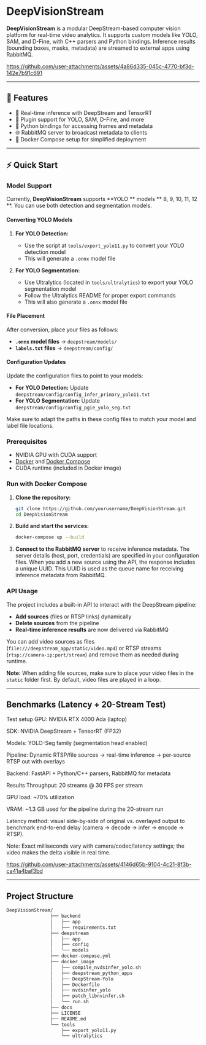 # DeepVisionStream

**DeepVisionStream** is a modular DeepStream-based computer vision platform for real-time video analytics. It supports custom models like YOLO, SAM, and D-Fine, with C++ parsers and Python bindings. Inference results (bounding boxes, masks, metadata) are streamed to external apps using RabbitMQ.


https://github.com/user-attachments/assets/4a86d335-045c-4770-bf3d-142e7b91c691



---

## 🚀 Features

- 🎥 Real-time inference with DeepStream and TensorRT
- 🧩 Plugin support for YOLO, SAM, D-Fine, and more
- 🐍 Python bindings for accessing frames and metadata
- 🌐 RabbitMQ server to broadcast metadata to clients
- 🐳 Docker Compose setup for simplified deployment

---

## ⚡ Quick Start

### Model Support

Currently, **DeepVisionStream** supports **YOLO ** models ** 8, 9, 10, 11, 12 **. You can use both detection and segmentation models.

#### Converting YOLO Models

1. **For YOLO Detection:**
   - Use the script at `tools/export_yolo11.py` to convert your YOLO  detection model
   - This will generate a `.onnx` model file

2. **For YOLO Segmentation:**
   - Use Ultralytics (located in `tools/ultralytics`) to export your YOLO segmentation model
   - Follow the Ultralytics README for proper export commands
   - This will also generate a `.onnx` model file

#### File Placement

After conversion, place your files as follows:

- **`.onnx` model files** → `deepstream/models/`
- **`labels.txt` files** → `deepstream/config/`

#### Configuration Updates

Update the configuration files to point to your models:

- **For YOLO Detection:** Update `deepstream/config/config_infer_primary_yolo11.txt`
- **For YOLO Segmentation:** Update `deepstream/config/config_pgie_yolo_seg.txt`

Make sure to adapt the paths in these config files to match your model and label file locations.

### Prerequisites

- NVIDIA GPU with CUDA support
- [Docker](https://www.docker.com/) and [Docker Compose](https://docs.docker.com/compose/)
- CUDA runtime (included in Docker image)

### Run with Docker Compose

1. **Clone the repository:**
   ```bash
   git clone https://github.com/yourusername/DeepVisionStream.git
   cd DeepVisionStream
   ```
2. **Build and start the services:**
   ```bash
   docker-compose up --build
   ```
3. **Connect to the RabbitMQ server** to receive inference metadata. The server details (host, port, credentials) are specified in your configuration files.
When you add a new source using the API, the response includes a unique UUID. This UUID is used as the queue name for receiving inference metadata from RabbitMQ.

### API Usage

The project includes a built-in API to interact with the DeepStream pipeline:

- **Add sources** (files or RTSP links) dynamically
- **Delete sources** from the pipeline
- **Real-time inference results** are now delivered via RabbitMQ

You can add video sources as files (`file:///deepstream_app/static/video.mp4`) or RTSP streams (`rtsp://camera-ip:port/stream`) and remove them as needed during runtime.

**Note:** When adding file sources, make sure to place your video files in the `static` folder first. By default, video files are played in a loop.

---

## Benchmarks (Latency + 20-Stream Test)

Test setup
GPU: NVIDIA RTX 4000 Ada (laptop)

SDK: NVIDIA DeepStream + TensorRT (FP32)

Models: YOLO-Seg family (segmentation head enabled)

Pipeline: Dynamic RTSP/file sources → real-time inference → per-source RTSP out with overlays

Backend: FastAPI + Python/C++ parsers, RabbitMQ for metadata


Results
Throughput: 20 streams @ 30 FPS per stream

GPU load: ~70% utilization

VRAM: ~1.3 GB used for the pipeline during the 20-stream run

Latency method: visual side-by-side of original vs. overlayed output to benchmark end-to-end delay (camera → decode → infer → encode → RTSP).

Note: Exact milliseconds vary with camera/codec/latency settings; the video makes the delta visible in real time.



https://github.com/user-attachments/assets/4146d65b-9104-4c21-8f3b-ca41a4baf3bd



---
##  Project Structure

```bash
DeepVisionStream/
                ├── backend
                │   ├── app
                │   ├── requirements.txt
                ├── deepstream
                │   ├── app
                │   ├── config
                │   └── models
                ├── docker-compose.yml
                ├── docker_image
                │   ├── compile_nvdsinfer_yolo.sh
                │   ├── deepstream_python_apps
                │   ├── DeepStream-Yolo
                │   ├── Dockerfile
                │   ├── nvdsinfer_yolo
                │   ├── patch_libnvinfer.sh
                │   └── run.sh
                ├── docs
                ├── LICENSE
                ├── README.md
                └── tools
                    ├── export_yolo11.py
                    └── ultralytics

```

